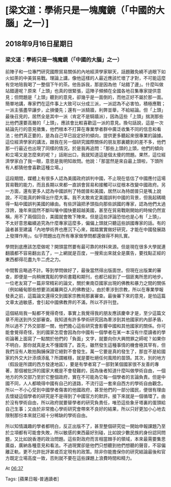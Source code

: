 # [梁文道：學術只是一塊魔鏡（「中國的大腦」之一）]

## 2018年9月16日星期日

### 梁文道：學術只是一塊魔鏡（「中國的大腦」之一）

前陣子和一位專門研究國際貿易關係的內地經濟學家聊天，話題難免繞不過眼下如火如荼的中美貿易戰。理論上講，像他這樣的人最近應該忙壞了才對，不可能這麼有空地陪我喝了一整個下午的茶。他告訴我，那是因為他「站錯了邊」。什麼叫做站錯邊呢？原來「上頭」也真的很緊張，這陣子頻頻在全國各地召集專家提供意見；但問題是「上頭」聽到的意見，卻幾乎是一面倒的，而他正好不屬於那一面。簡單地講，專家們在這件事上大致可以分成三派，一派認為不必害怕，積極應戰；一派主張盡早讓步，止損優先；還有一派騎牆，利弊並舉，不給結論。但「上頭」最後召見的，居然全是其中一派（肯定不是騎牆派），因為這些「上頭」揣測那些比他們還要高層的「上頭」，應該會比較喜歡這一派的意見。換句話說，這是一次結論先行的意見徵集，他們根本不打算在專業學者群中廣泛收集不同的信息和看法；他們真正要的，是為自己早已設定好的傾向，提供更多聽起來很專業的論據。這位經濟學家的講法，跟我在另一個研究國際關係的朋友那裏聽到的差不多，他們那一行最近也出現了同樣的情況。於是我再追問：「那些上頭的上頭，他們的傾向和立場又是怎麼來的呢？」話剛出口，我就知道這是個太傻的問題。果然，這位經濟學家白了我一眼，意思是我明知故問。他說：「那當然是來自最上頭啦，下頭所有人都猜他會喜歡這種立場。」  

這段期間，媒體上有很多人認為美國政府誤判中國，不止現在低估了中國應付這場貿易戰的能力，而且長期以來都一直誤會貿易和接觸可以從根本改變中國政府。另一方面，還有更多人認為中國誤判了特朗普和美國，居然以為特朗普只是嘴上說說，不可能真的幹得出什麼大事。我不太敢肯定美國誤判中國的背景，但我起碼曉得一點中國誤判美國的緣由。有些評論把矛頭指向那些誤國的專家，認為他們太過浮誇，幾年來固然不斷叫嚷中國快要超越美國，甚至在貿易戰剛開始的時候仍然宣稱，用不了兩個回合，美國就會敗下陣來。但是這些評論恐怕也是心有「上頭」，不太好意思繼續追究為什麼專家這麼多，偏偏上頭就只聽這些誤國專家的話。有的論者甚至建議「內地學術界也應沉下心來，踏踏實實做好研究，才能在中國發展路上發揮作用」。似乎問題出在所有專家做學問都還做得不夠扎實。  

學問到底應該怎麼做呢？開頭當然要有最可靠的材料來源。但是現在很多大學就連翻牆都不容易翻出去了，一上網就是百度，一搜索出來就全是廣告，要找點正經的東西都得花盡九牛二虎之力。  

中間暫且略過不計。等到學問做好了，最後當然得出版面世。但現在出版業的審查，即便是一向稍微寬鬆的學術書籍和期刊，也都已經到了一個匪夷所思的地步。一位老友寫了一篇非常精彩的論文，關於東南亞國家出現的佛教和暴力之間的關係（例如緬甸那些想要消滅羅興亞人的佛教徒）。由於牽涉到宗教，所以在專業學報發表之前，這篇論文還得交到國家宗教局那裏審查。最後審下來的意見，是怕這篇文章太過敏感，會引起中國佛教界的不滿，所以不許刊登。  

這個結局我一點都不覺得奇怪，事實上我覺得我的朋友應該慶幸才是，至少這篇文章不用送到外交部審查。我知道有許多學術研究因為牽涉到其他國家的內部矛盾，所以過不了外交部那一關，他們擔心這些研究會影響中國和其他國家的關係。你可能會覺得奇怪，別的國家怎麼會因為你中國有一個學者在某一本沒有什麼讀者的學術論著上面寫了一點關於他們的「負面」文字，就要向你大興問罪之師呢？如果你不明白，那你就真是太不懂國情了。首先，雖然發生這種事情的機會極其罕有，但我們沒有人敢拍胸脯保證它絕對不會發生。萬一它要是真的發生了，那豈不是給國家的外交大計添煩添亂？所謂維穩，就是要杜絕任何風險的苗頭。其次，別的地方（假設是所謂的西方發達地區），要是有學者寫了一部對某個國家很不友善的專著，那個被批評的國家大概是不會發難的，因為後者知道什麼叫做學術自由，一個地方的外交部乃至於它整個政府，實在不可能為它每一個學者的言論負責。但是中國不同，人人都曉得中國有自己的道路，不流行這一套來自西方的學術自由觀念。所以一不小心受到中國學者傷害的他國政府，甚至他們的一部分國民，便很有理由去懷疑這個學者的研究是不是得到了中國官方的默許。接下來就是一個循環了。由於沒有學術自由，所以政府就要替學者的研究負責任，唯恐這些象牙塔裏的蛋頭給自己生事；又由於非常擔心學術研究會帶來不良好的結果，所以只好更加小心地去限制那份本來就已經十分稀缺的學術自由。  

所以知情識趣的學者都明白，反正出版不了，甚至整個研究從一開始申報課題乃至於立項都有可能會失敗，所以敏感的東西最好別碰，比如說少數民族的身份認同問題，又比如說香港的政治問題。這些對政府而言相當棘手的領域，本來最需要集思廣益，廣納各種意見和看法。不過現實卻是他們只想聽到他們想聽的聲音，不容偏離正軌，更不允許批評甚或否定現有的政策。除非你能擔保你的研究結論最後和官方既定立場高度一致，否則就不要在這些課題上浪費時間和精力。  

At [06:37](http://www.commentshk.com/2018/09/blog-post.html "permanent link")

Tags: [蘋果日報-普通讀者]
